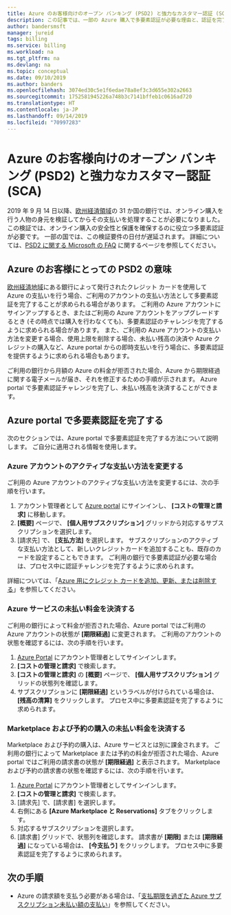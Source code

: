 ```yaml
---
title: Azure のお客様向けのオープン バンキング (PSD2) と強力なカスタマー認証 (SCA)
description: この記事では、一部の Azure 購入で多要素認証が必要な理由と、認証を完了する方法について説明します。
author: bandersmsft
manager: jureid
tags: billing
ms.service: billing
ms.workload: na
ms.tgt_pltfrm: na
ms.devlang: na
ms.topic: conceptual
ms.date: 09/10/2019
ms.author: banders
ms.openlocfilehash: 3074ed30c5e1f6edae78a8ef3c3d655e302a2663
ms.sourcegitcommit: 1752581945226a748b3c7141bffeb1c0616ad720
ms.translationtype: HT
ms.contentlocale: ja-JP
ms.lasthandoff: 09/14/2019
ms.locfileid: "70997283"
---
```

# <a name="open-banking-psd2-and-strong-customer-authentication-sca-for-azure-customers"></a>Azure のお客様向けのオープン バンキング (PSD2) と強力なカスタマー認証 (SCA)

2019 年 9 月 14 日以降、[欧州経済領域](https://en.wikipedia.org/wiki/European_Economic_Area)の 31 か国の銀行では、オンライン購入を行う人物の身元を検証してからその支払いを処理することが必要になりました。 この検証では、オンライン購入の安全性と保護を確保するのに役立つ多要素認証が必要です。 一部の国では、この検証要件の日付が遅延されます。 詳細については、[PSD2 に関する Microsoft の FAQ](https://support.microsoft.com/en-us/help/4517854?preview) に関するページを参照してください。

## <a name="what-psd2-means-for-azure-customers"></a>Azure のお客様にとっての PSD2 の意味

[欧州経済地域](https://en.wikipedia.org/wiki/European_Economic_Area)にある銀行によって発行されたクレジット カードを使用して Azure の支払いを行う場合、ご利用のアカウントの支払い方法として多要素認証を完了することが求められる場合があります。 ご利用の Azure アカウントにサインアップするとき、またはご利用の Azure アカウントをアップグレードするとき (その時点では購入を行わなくても)、多要素認証のチャレンジを完了するように求められる場合があります。 また、ご利用の Azure アカウントの支払い方法を変更する場合、使用上限を削除する場合、未払い残高の決済や Azure クレジットの購入など、Azure portal からの即時支払いを行う場合に、多要素認証を提供するように求められる場合もあります。

ご利用の銀行から月額の Azure の料金が拒否された場合、Azure から期限経過に関する電子メールが届き、それを修正するための手順が示されます。 Azure portal で多要素認証チャレンジを完了し、未払い残高を決済することができます。

## <a name="complete-multi-factor-authentication-in-the-azure-portal"></a>Azure portal で多要素認証を完了する

次のセクションでは、Azure portal で多要素認証を完了する方法について説明します。 ご自分に適用される情報を使用します。

### <a name="change-the-active-payment-method-of-your-azure-account"></a>Azure アカウントのアクティブな支払い方法を変更する

ご利用の Azure アカウントのアクティブな支払い方法を変更するには、次の手順を行います。

1. アカウント管理者として [Azure portal](https://portal.azure.com) にサインインし、 **[コストの管理と請求]** に移動します。
2. **[概要]** ページで、 **[個人用サブスクリプション]** グリッドから対応するサブスクリプションを選択します。
3. [請求先] で、 **[支払方法]** を選択します。 サブスクリプションのアクティブな支払い方法として、新しいクレジットカードを追加することも、既存のカードを設定することもできます。 ご利用の銀行で多要素認証が必要な場合は、プロセス中に認証チャレンジを完了するように求められます。

詳細については、「[Azure 用にクレジット カードを追加、更新、または削除する](billing-how-to-change-credit-card.md)」を参照してください。

### <a name="settle-outstanding-charges-for-azure-services"></a>Azure サービスの未払い料金を決済する

ご利用の銀行によって料金が拒否された場合、Azure portal ではご利用の Azure アカウントの状態が **[期限経過]** に変更されます。 ご利用のアカウントの状態を確認するには、次の手順を行います。

1. [Azure Portal](https://portal.azure.com/) にアカウント管理者としてサインインします。
2. **[コストの管理と請求]** で検索します。
3. **[コストの管理と請求]** の **[概要]** ページで、 **[個人用サブスクリプション]** グリッドの状態列を確認します。
4. サブスクリプションに **[期限経過]** というラベルが付けられている場合は、 **[残高の清算]** をクリックします。 プロセス中に多要素認証を完了するように求められます。

### <a name="settle-outstanding-charges-for-marketplace-and-reservation-purchases"></a>Marketplace および予約の購入の未払い料金を決済する

Marketplace および予約の購入は、Azure サービスとは別に課金されます。 ご利用の銀行によって Marketplace または予約の料金が拒否された場合、Azure portal ではご利用の請求書の状態が **[期限経過]** と表示されます。 Marketplace および予約の請求書の状態を確認するには、次の手順を行います。

1. [Azure Portal](https://portal.azure.com/) にアカウント管理者としてサインインします。
2. **[コストの管理と請求]** で検索します。
3. [請求先] で、[請求書] を選択します。
4. 右側にある **[Azure Marketplace と Reservations]** タブをクリックします。
5. 対応するサブスクリプションを選択します。
6. [請求書] グリッドで、状態列を確認します。 請求書が **[期限]** または **[期限経過]** になっている場合は、 **[今支払う]** をクリックします。 プロセス中に多要素認証を完了するように求められます。

## <a name="next-steps"></a>次の手順
- Azure の請求額を支払う必要がある場合は、「[支払期限を過ぎた Azure サブスクリプション未払い額の支払い](billing-azure-subscription-past-due-balance.md)」を参照してください。
